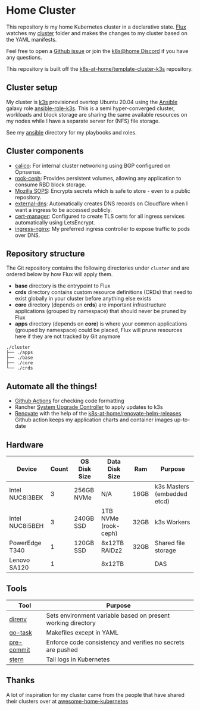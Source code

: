 # Home Cluster

This repository _is_ my home Kubernetes cluster in a declarative state. [Flux](https://github.com/fluxcd/flux2) watches my [cluster](./cluster/) folder and makes the changes to my cluster based on the YAML manifests.

Feel free to open a [Github issue](https://github.com/claughinghouse/home-ops/issues/new/choose) or join the [k8s@home Discord](https://discord.gg/k8s-at-home) if you have any questions.

This repository is built off the [k8s-at-home/template-cluster-k3s](https://github.com/k8s-at-home/template-cluster-k3s) repository.

## Cluster setup

My cluster is [k3s](https://k3s.io/) provisioned overtop Ubuntu 20.04 using the [Ansible](https://www.ansible.com/) galaxy role [ansible-role-k3s](https://github.com/PyratLabs/ansible-role-k3s). This is a semi hyper-converged cluster, workloads and block storage are sharing the same available resources on my nodes while I have a separate server for (NFS) file storage.

See my [ansible](./ansible/) directory for my playbooks and roles.

## Cluster components

- [calico](https://docs.projectcalico.org/about/about-calico): For internal cluster networking using BGP configured on Opnsense.
- [rook-ceph](https://rook.io/): Provides persistent volumes, allowing any application to consume RBD block storage.
- [Mozilla SOPS](https://toolkit.fluxcd.io/guides/mozilla-sops/): Encrypts secrets which is safe to store - even to a public repository.
- [external-dns](https://github.com/kubernetes-sigs/external-dns): Automatically creates DNS records on Cloudflare when I want a ingress to be accessed publicly.
- [cert-manager](https://cert-manager.io/docs/): Configured to create TLS certs for all ingress services automatically using LetsEncrypt.
- [ingress-nginx](https://kubernetes.github.io/ingress-nginx/): My preferred ingress controller to expose traffic to pods over DNS.

## Repository structure

The Git repository contains the following directories under `cluster` and are ordered below by how Flux will apply them.

- **base** directory is the entrypoint to Flux
- **crds** directory contains custom resource definitions (CRDs) that need to exist globally in your cluster before anything else exists
- **core** directory (depends on **crds**) are important infrastructure applications (grouped by namespace) that should never be pruned by Flux
- **apps** directory (depends on **core**) is where your common applications (grouped by namespace) could be placed, Flux will prune resources here if they are not tracked by Git anymore

```
./cluster
├── ./apps
├── ./base
├── ./core
└── ./crds
```

## Automate all the things!

- [Github Actions](https://docs.github.com/en/actions) for checking code formatting
- Rancher [System Upgrade Controller](https://github.com/rancher/system-upgrade-controller) to apply updates to k3s
- [Renovate](https://github.com/renovatebot/renovate) with the help of the [k8s-at-home/renovate-helm-releases](https://github.com/k8s-at-home/renovate-helm-releases) Github action keeps my application charts and container images up-to-date

## Hardware

| Device          | Count | OS Disk Size | Data Disk Size       | Ram  | Purpose                     |
|-----------------|-------|--------------|----------------------|------|-----------------------------|
| Intel NUC8i3BEK | 3     | 256GB NVMe   | N/A                  | 16GB | k3s Masters (embedded etcd) |
| Intel NUC8i5BEH | 3     | 240GB SSD    | 1TB NVMe (rook-ceph) | 32GB | k3s Workers                 |
| PowerEdge T340  | 1     | 120GB SSD    | 8x12TB RAIDz2        | 32GB | Shared file storage         |
| Lenovo SA120    | 1     |              | 8x12TB               |      | DAS                         |

## Tools

| Tool                                                   | Purpose                                                      |
| ------------------------------------------------------ | ------------------------------------------------------------ |
| [direnv](https://github.com/direnv/direnv)             | Sets environment variable based on present working directory |
| [go-task](https://github.com/go-task/task)             | Makefiles except in YAML                                     |
| [pre-commit](https://github.com/pre-commit/pre-commit) | Enforce code consistency and verifies no secrets are pushed  |
| [stern](https://github.com/stern/stern)                | Tail logs in Kubernetes                                      |

## Thanks

A lot of inspiration for my cluster came from the people that have shared their clusters over at [awesome-home-kubernetes](https://github.com/k8s-at-home/awesome-home-kubernetes)
